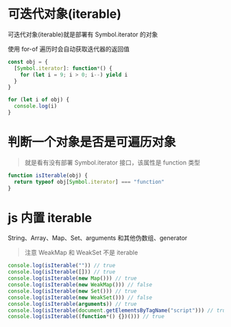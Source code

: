 # 可迭代对象(iterable)

可迭代对象(iterable)就是部署有 Symbol.iterator 的对象

使用 for-of 遍历时会自动获取迭代器的返回值

```js
const obj = {
  [Symbol.iterator]: function*() {
    for (let i = 9; i > 0; i--) yield i
  }
}

for (let i of obj) {
  console.log(i)
}
```

# 判断一个对象是否是可遍历对象

> 就是看有没有部署 Symbol.iterator 接口，该属性是 function 类型

```js
function isIterable(obj) {
  return typeof obj[Symbol.iterator] === "function"
}
```

# js 内置 iterable

String、Array、Map、Set、arguments 和其他伪数组、generator

> 注意 WeakMap 和 WeakSet 不是 iterable

```js
console.log(isIterable("")) // true
console.log(isIterable([])) // true
console.log(isIterable(new Map())) // true
console.log(isIterable(new WeakMap())) // false
console.log(isIterable(new Set())) // true
console.log(isIterable(new WeakSet())) // false
console.log(isIterable(arguments)) // true
console.log(isIterable(document.getElementsByTagName("script"))) // true
console.log(isIterable((function*() {})())) // true
```
